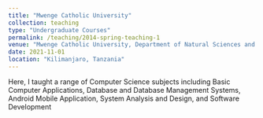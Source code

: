 ```yaml
---
title: "Mwenge Catholic University"
collection: teaching
type: "Undergraduate Courses"
permalink: /teaching/2014-spring-teaching-1
venue: "Mwenge Catholic University, Department of Natural Sciences and Information Technology"
date: 2021-11-01
location: "Kilimanjaro, Tanzania"
---
```


Here, I taught a range of Computer Science subjects including Basic Computer Applications, Database and Database Management Systems, Android Mobile Application, System Analysis and Design, and Software Development

